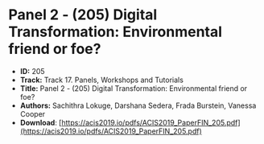 # Panel 2 - (205) Digital Transformation: Environmental friend or foe?

- **ID:** 205
- **Track:** Track 17. Panels, Workshops and Tutorials
- **Title:** Panel 2 - (205) Digital Transformation: Environmental friend or foe?
- **Authors:** Sachithra Lokuge, Darshana Sedera, Frada Burstein, Vanessa Cooper
- **Download**: [https://acis2019.io/pdfs/ACIS2019_PaperFIN_205.pdf](https://acis2019.io/pdfs/ACIS2019_PaperFIN_205.pdf)